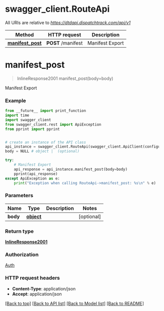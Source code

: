 # swagger_client.RouteApi

All URIs are relative to *https://dtdapi.dispatchtrack.com/api/v1*

Method | HTTP request | Description
------------- | ------------- | -------------
[**manifest_post**](RouteApi.md#manifest_post) | **POST** /manifest | Manifest Export

# **manifest_post**
> InlineResponse2001 manifest_post(body=body)

Manifest Export

### Example
```python
from __future__ import print_function
import time
import swagger_client
from swagger_client.rest import ApiException
from pprint import pprint


# create an instance of the API class
api_instance = swagger_client.RouteApi(swagger_client.ApiClient(configuration))
body = NULL # object |  (optional)

try:
    # Manifest Export
    api_response = api_instance.manifest_post(body=body)
    pprint(api_response)
except ApiException as e:
    print("Exception when calling RouteApi->manifest_post: %s\n" % e)
```

### Parameters

Name | Type | Description  | Notes
------------- | ------------- | ------------- | -------------
 **body** | [**object**](object.md)|  | [optional] 

### Return type

[**InlineResponse2001**](InlineResponse2001.md)

### Authorization

[Auth](../README.md#Auth)

### HTTP request headers

 - **Content-Type**: application/json
 - **Accept**: application/json

[[Back to top]](#) [[Back to API list]](../README.md#documentation-for-api-endpoints) [[Back to Model list]](../README.md#documentation-for-models) [[Back to README]](../README.md)


